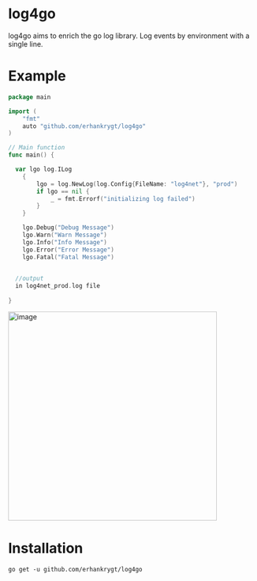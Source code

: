 # log4go

log4go aims to enrich the go log library. Log events by environment with a single line.

# Example
```go
package main

import (
	"fmt"
	auto "github.com/erhankrygt/log4go"
)

// Main function
func main() {

  var lgo log.ILog
	{
		lgo = log.NewLog(log.Config{FileName: "log4net"}, "prod")
		if lgo == nil {
			_ = fmt.Errorf("initializing log failed")
		}
	}

	lgo.Debug("Debug Message")
	lgo.Warn("Warn Message")
	lgo.Info("Info Message")
	lgo.Error("Error Message")
	lgo.Fatal("Fatal Message")
    

  //output
  in log4net_prod.log file 
  
}
```
  <img width="423" alt="image" src="https://user-images.githubusercontent.com/6412354/196023617-e183e152-6918-4131-b555-ace50ce8823d.png">

# Installation
```
go get -u github.com/erhankrygt/log4go
```

